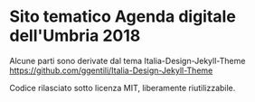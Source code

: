 # Sito tematico Agenda digitale dell'Umbria 2018

Alcune parti sono derivate dal tema Italia-Design-Jekyll-Theme
https://github.com/ggentili/Italia-Design-Jekyll-Theme

Codice rilasciato sotto licenza MIT, liberamente riutilizzabile.
